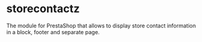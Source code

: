 # storecontactz
The module for PrestaShop that allows to display store contact information in a block, footer and separate page.
